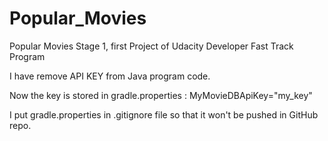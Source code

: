 # Popular_Movies
Popular Movies Stage 1, first Project of Udacity Developer Fast Track Program

I have remove API KEY from Java program code.

Now the key is stored in gradle.properties :
MyMovieDBApiKey="my_key"

I put gradle.properties in .gitignore file so that it won't be pushed in GitHub repo.